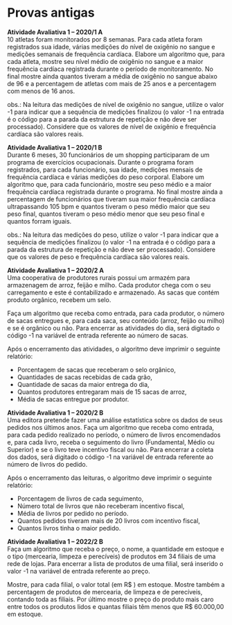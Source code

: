 # Provas antigas

**Atividade Avaliativa 1 – 2020/1 A**  
10 atletas foram monitorados por 8 semanas. Para cada atleta foram registrados sua idade, várias medições do nível de oxigênio no sangue e medições semanais de frequência cardíaca. Elabore um algoritmo que, para cada atleta, mostre seu nível médio de oxigênio no sangue e a maior frequência cardíaca registrada durante o período de monitoramento. No final mostre ainda quantos tiveram a média de oxigênio no sangue abaixo de 96 e a percentagem de atletas com mais de 25 anos e a percentagem com menos de 16 anos.


obs.: Na leitura das medições de nível de oxigênio no sangue, utilize o valor -1 para indicar que a sequência de medições finalizou (o valor -1 na entrada é o código para a parada da estrutura de repetição e não deve ser processado). Considere que os valores de nível de oxigênio e frequência cardíaca são valores reais.

**Atividade Avaliativa 1 – 2020/1 B**  
Durante 6 meses, 30 funcionários de um shopping participaram de um programa de exercícios ocupacionais. Durante o programa foram registrados, para cada funcionário, sua idade, medições mensais de frequência cardíaca e várias medições do peso corporal. Elabore um algoritmo que, para cada funcionário, mostre seu peso médio e a maior frequência cardíaca registrada durante o programa. No final mostre ainda a percentagem de funcionários que tiveram sua maior frequência cardíaca ultrapassando 105 bpm e quantos tiveram o peso médio maior que seu peso final, quantos tiveram o peso médio menor que seu peso final e quantos forram iguais.  


obs.: Na leitura das medições do peso, utilize o valor -1 para indicar que a sequência de medições
finalizou (o valor -1 na entrada é o código para a parada da estrutura de repetição e não deve ser
processado). Considere que os valores de peso e frequência cardíaca são valores reais.

**Atividade Avaliativa 1 – 2020/2 A**  
Uma cooperativa de produtores rurais possui um armazém para armazenagem de arroz, feijão e milho. Cada produtor chega com o seu carregamento e este é contabilizado e armazenado. As sacas que contém produto orgânico, recebem um selo.


Faça um algoritmo que receba como entrada, para cada produtor, o número de sacas entregues e, para cada saca, seu conteúdo (arroz, feijão ou milho) e se é orgânico ou não. Para encerrar as atividades do dia, será digitado o código -1 na variável de entrada referente ao número de sacas.


Após o encerramento das atividades, o algoritmo deve imprimir o seguinte relatório:
- Porcentagem de sacas que receberam o selo orgânico,
- Quantidades de sacas recebidas de cada grão,
- Quantidade de sacas da maior entrega do dia,
- Quantos produtores entregaram mais de 15 sacas de arroz,
- Média de sacas entregue por produtor.


**Atividade Avaliativa 1 – 2020/2 B**  
Uma editora pretende fazer uma análise estatística sobre os dados de seus pedidos nos últimos anos. Faça um algoritmo que receba como entrada, para cada pedido realizado no período, o número de livros encomendados e, para cada livro, receba o seguimento do livro (Fundamental, Médio ou Superior) e se o livro teve incentivo fiscal ou não. Para encerrar a coleta dos dados, será digitado o código -1 na variável de entrada referente ao número de livros do pedido.


Após o encerramento das leituras, o algoritmo deve imprimir o seguinte relatório:
- Porcentagem de livros de cada seguimento,
- Número total de livros que não receberam incentivo fiscal,
- Média de livros por pedido no período.
- Quantos pedidos tiveram mais de 20 livros com incentivo fiscal,
- Quantos livros tinha o maior pedido.


**Atividade Avaliativa 1 – 2022/2 B**  
Faça um algoritmo que receba o preço, o nome, a quantidade em estoque e o tipo (mercearia, limpeza e perecíveis) de produtos em 34 filiais de uma rede de lojas. Para encerrar a lista de produtos de uma filial, será inserido o valor -1 na variável de entrada referente ao preço.


Mostre, para cada filial, o valor total (em R$ ) em estoque. Mostre também a percentagem de produtos de mercearia, de limpeza e de perecíveis, contando toda as filiais. Por último mostre o preço do produto mais caro entre todos os produtos lidos e quantas filiais têm menos que R$ 60.000,00 em estoque.